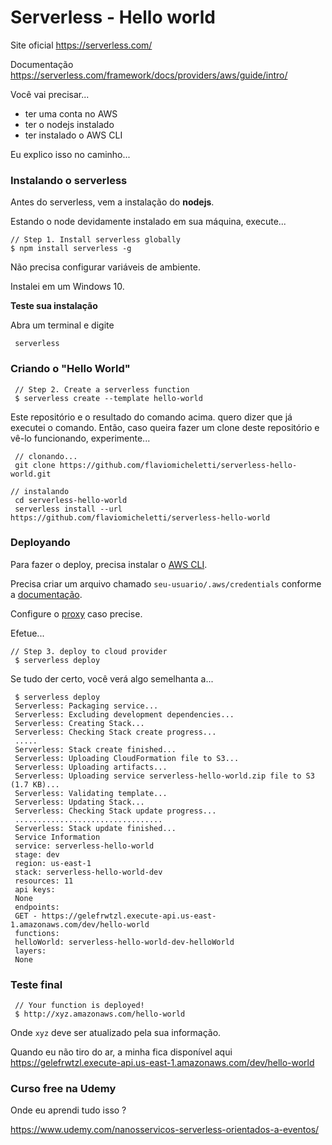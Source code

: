 # Serverless - Hello world

Site oficial https://serverless.com/

Documentação https://serverless.com/framework/docs/providers/aws/guide/intro/


Você vai precisar...

+ ter uma conta no AWS
+ ter o nodejs instalado
+ ter instalado o AWS CLI

Eu explico isso no caminho...


### Instalando o serverless

Antes do serverless, vem a instalação do __nodejs__.

Estando o node devidamente instalado em sua máquina, execute...

    // Step 1. Install serverless globally
    $ npm install serverless -g

Não precisa configurar variáveis de ambiente.

Instalei em um Windows 10.

__Teste sua instalação__

Abra um terminal e digite

     serverless




### Criando o "Hello World"

     // Step 2. Create a serverless function
     $ serverless create --template hello-world

Este repositório e o resultado do comando acima. quero dizer que já executei o comando.
Então, caso queira fazer um clone deste repositório e vê-lo funcionando, experimente...

     // clonando...
     git clone https://github.com/flaviomicheletti/serverless-hello-world.git

	// instalando
     cd serverless-hello-world
     serverless install --url https://github.com/flaviomicheletti/serverless-hello-world



### Deployando

Para fazer o deploy, precisa instalar o [AWS CLI](https://docs.aws.amazon.com/cli/).

Precisa criar um arquivo chamado `seu-usuario/.aws/credentials` conforme a [documentação](https://docs.aws.amazon.com/pt_br/cli/latest/userguide/cli-configure-files.html).

Configure o [proxy](configurando-o-proxy.md) caso precise.

Efetue...

    // Step 3. deploy to cloud provider
     $ serverless deploy

Se tudo der certo, você verá algo semelhanta a...

     $ serverless deploy
     Serverless: Packaging service...
     Serverless: Excluding development dependencies...
     Serverless: Creating Stack...
     Serverless: Checking Stack create progress...
     .....
     Serverless: Stack create finished...
     Serverless: Uploading CloudFormation file to S3...
     Serverless: Uploading artifacts...
     Serverless: Uploading service serverless-hello-world.zip file to S3 (1.7 KB)...
     Serverless: Validating template...
     Serverless: Updating Stack...
     Serverless: Checking Stack update progress...
     .................................
     Serverless: Stack update finished...
     Service Information
     service: serverless-hello-world
     stage: dev
     region: us-east-1
     stack: serverless-hello-world-dev
     resources: 11
     api keys:
     None
     endpoints:
     GET - https://gelefrwtzl.execute-api.us-east-1.amazonaws.com/dev/hello-world
     functions:
     helloWorld: serverless-hello-world-dev-helloWorld
     layers:
     None


### Teste final

     // Your function is deployed!
     $ http://xyz.amazonaws.com/hello-world

Onde `xyz` deve ser atualizado pela sua informação.

Quando eu não tiro do ar, a minha fica disponível aqui https://gelefrwtzl.execute-api.us-east-1.amazonaws.com/dev/hello-world


### Curso free na Udemy

Onde eu aprendi tudo isso ?

https://www.udemy.com/nanosservicos-serverless-orientados-a-eventos/
